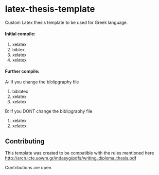# latex-thesis-template

Custom Latex thesis template to be used for Greek language.

#### Initial compile:

1. xelatex
2. bibtex
3. xelatex
4. xelatex

#### Further compile:

A: If you change the biblipgraphy file

1. biblatex
2. xelatex
3. xelatex

B: If you DONT change the biblipgraphy file

1. xelatex
2. xelatex

## Contributing

This template was created to be  compatible with the rules mentioned here http://arch.icte.uowm.gr/mdasyg/pdfs/writing_diploma_thesis.pdf

Contributions are open.
